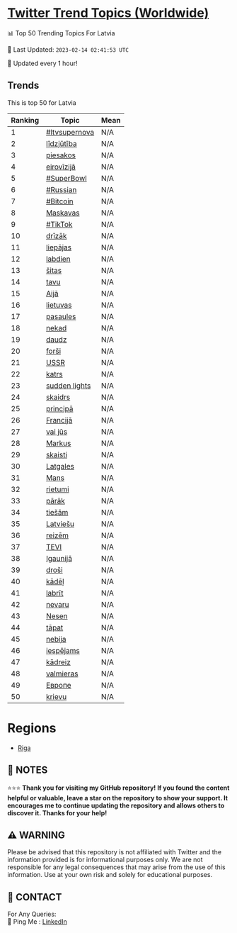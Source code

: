 [Twitter Trend Topics (Worldwide)](https://github.com/ErcinDedeoglu/Twitter-Trend-Topics)
==========


📊 Top 50 Trending Topics For Latvia

📆 Last Updated: `2023-02-14 02:41:53 UTC`

🔧 Updated every 1 hour!


## Trends

This is top 50 for Latvia

| Ranking | Topic | Mean |
| ------- | ------------ | ------------ |
| 1 | [#ltvsupernova](http://twitter.com/search?q=%23ltvsupernova) | N/A |
| 2 | [līdzjūtība](http://twitter.com/search?q=l%c4%abdzj%c5%abt%c4%abba) | N/A |
| 3 | [piesakos](http://twitter.com/search?q=piesakos) | N/A |
| 4 | [eirovīzijā](http://twitter.com/search?q=eirov%c4%abzij%c4%81) | N/A |
| 5 | [#SuperBowl](http://twitter.com/search?q=%23SuperBowl) | N/A |
| 6 | [#Russian](http://twitter.com/search?q=%23Russian) | N/A |
| 7 | [#Bitcoin](http://twitter.com/search?q=%23Bitcoin) | N/A |
| 8 | [Maskavas](http://twitter.com/search?q=Maskavas) | N/A |
| 9 | [#TikTok](http://twitter.com/search?q=%23TikTok) | N/A |
| 10 | [drīzāk](http://twitter.com/search?q=dr%c4%abz%c4%81k) | N/A |
| 11 | [liepājas](http://twitter.com/search?q=liep%c4%81jas) | N/A |
| 12 | [labdien](http://twitter.com/search?q=labdien) | N/A |
| 13 | [šitas](http://twitter.com/search?q=%c5%a1itas) | N/A |
| 14 | [tavu](http://twitter.com/search?q=tavu) | N/A |
| 15 | [Aijā](http://twitter.com/search?q=Aij%c4%81) | N/A |
| 16 | [lietuvas](http://twitter.com/search?q=lietuvas) | N/A |
| 17 | [pasaules](http://twitter.com/search?q=pasaules) | N/A |
| 18 | [nekad](http://twitter.com/search?q=nekad) | N/A |
| 19 | [daudz](http://twitter.com/search?q=daudz) | N/A |
| 20 | [forši](http://twitter.com/search?q=for%c5%a1i) | N/A |
| 21 | [USSR](http://twitter.com/search?q=USSR) | N/A |
| 22 | [katrs](http://twitter.com/search?q=katrs) | N/A |
| 23 | [sudden lights](http://twitter.com/search?q=sudden+lights) | N/A |
| 24 | [skaidrs](http://twitter.com/search?q=skaidrs) | N/A |
| 25 | [principā](http://twitter.com/search?q=princip%c4%81) | N/A |
| 26 | [Francijā](http://twitter.com/search?q=Francij%c4%81) | N/A |
| 27 | [vai jūs](http://twitter.com/search?q=vai+j%c5%abs) | N/A |
| 28 | [Markus](http://twitter.com/search?q=Markus) | N/A |
| 29 | [skaisti](http://twitter.com/search?q=skaisti) | N/A |
| 30 | [Latgales](http://twitter.com/search?q=Latgales) | N/A |
| 31 | [Mans](http://twitter.com/search?q=Mans) | N/A |
| 32 | [rietumi](http://twitter.com/search?q=rietumi) | N/A |
| 33 | [pārāk](http://twitter.com/search?q=p%c4%81r%c4%81k) | N/A |
| 34 | [tiešām](http://twitter.com/search?q=tie%c5%a1%c4%81m) | N/A |
| 35 | [Latviešu](http://twitter.com/search?q=Latvie%c5%a1u) | N/A |
| 36 | [reizēm](http://twitter.com/search?q=reiz%c4%93m) | N/A |
| 37 | [TEVI](http://twitter.com/search?q=TEVI) | N/A |
| 38 | [Igaunijā](http://twitter.com/search?q=Igaunij%c4%81) | N/A |
| 39 | [droši](http://twitter.com/search?q=dro%c5%a1i) | N/A |
| 40 | [kādēļ](http://twitter.com/search?q=k%c4%81d%c4%93%c4%bc) | N/A |
| 41 | [labrīt](http://twitter.com/search?q=labr%c4%abt) | N/A |
| 42 | [nevaru](http://twitter.com/search?q=nevaru) | N/A |
| 43 | [Nesen](http://twitter.com/search?q=Nesen) | N/A |
| 44 | [tāpat](http://twitter.com/search?q=t%c4%81pat) | N/A |
| 45 | [nebija](http://twitter.com/search?q=nebija) | N/A |
| 46 | [iespējams](http://twitter.com/search?q=iesp%c4%93jams) | N/A |
| 47 | [kādreiz](http://twitter.com/search?q=k%c4%81dreiz) | N/A |
| 48 | [valmieras](http://twitter.com/search?q=valmieras) | N/A |
| 49 | [Европе](http://twitter.com/search?q=%d0%95%d0%b2%d1%80%d0%be%d0%bf%d0%b5) | N/A |
| 50 | [krievu](http://twitter.com/search?q=krievu) | N/A |



# Regions

* [Riga](</Latvia/Riga.md>)



## 📝 NOTES

⭐⭐⭐ **Thank you for visiting my GitHub repository! If you found the content helpful or valuable, leave a star on the repository to show your support. It encourages me to continue updating the repository and allows others to discover it. Thanks for your help!**


## ⚠️ WARNING

Please be advised that this repository is not affiliated with Twitter and the information provided is for informational purposes only. We are not responsible for any legal consequences that may arise from the use of this information. Use at your own risk and solely for educational purposes.


## 📨 CONTACT

 For Any Queries:  
            🏓 Ping Me : [LinkedIn](https://www.linkedin.com/in/ercindedeoglu/)
